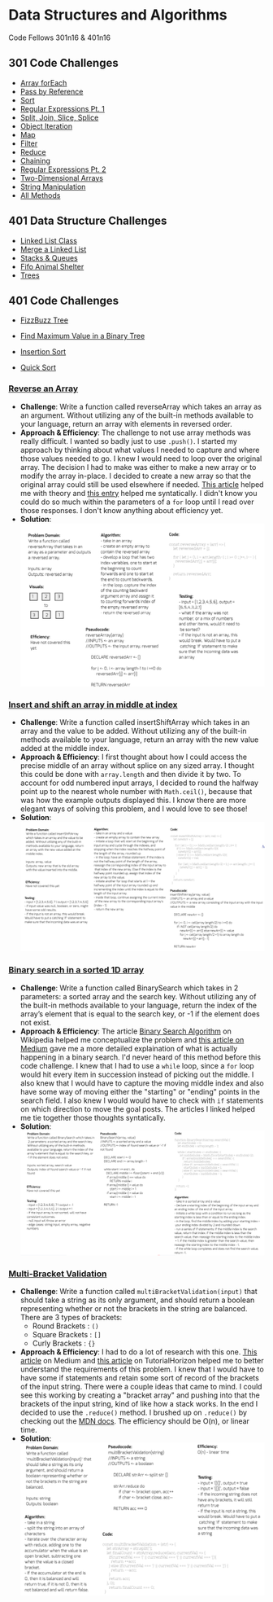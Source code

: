 # Data Structures and Algorithms
Code Fellows 301n16 & 401n16

## 301 Code Challenges
- [Array forEach](./code-challenges/for-each/challenges/challenges-01.test.js)
- [Pass by Reference](./code-challenges/value-vs-reference/challenges-02.test.js)
- [Sort](./code-challenges/sort/challenges-03.test.js)
- [Regular Expressions Pt. 1](./code-challenges/regular_expressions_pt1/challenges-04.test.js)
- [Split, Join, Slice, Splice](./code-challenges/split-join-slice-splice/challenges-05.test.js)
- [Object Iteration](./code-challenges/objects/challenges-06.test.js)
- [Map](./code-challenges/map/challenges-07.test.js)
- [Filter](./code-challenges/filter/challenges-08.test.js)
- [Reduce](./code-challenges/reduce/challenges-09.test.js)
- [Chaining](./code-challenges/chaining/challenges-10.test.js)
- [Regular Expressions Pt. 2](./code-challenges/regular_expressions_pt2/challenges-11.test.js)
- [Two-Dimensional Arrays](./code-challenges/two_dimensional_arrays/challenges-12.test.js)
- [String Manipulation](./code-challenges/string_manipulation/challenges-13.test.js)
- [All Methods](./code-challenges/allMethods/challenges-14.test.js)


## 401 Data Structure Challenges
- [Linked List Class](./data-structures/linkedList/README.md)
- [Merge a Linked List](./data-structures/llMerge/README.md)
- [Stacks & Queues](./data-structures/queueWithStacks/README.md)
- [Fifo Animal Shelter](./data-structures/fifoAnimalShelter/README.md)
- [Trees](./data-structures/tree/README.md)

## 401 Code Challenges
- [FizzBuzz Tree](./challenges/fizzBuzzTree/fizz-buzz-tree.js)

- [Find Maximum Value in a Binary Tree](./challenges/findMaximumBinaryTree/README.md)
- [Insertion Sort](./challenges/insertionSort/README.md)

- [Quick Sort](./challenges/quickSort/README.md)

### [Reverse an Array](./challenges/arrayReverse/array-reverse.js)
  - **Challenge**: Write a function called reverseArray which takes an array as an argument. Without utilizing any of the built-in methods available to your language, return an array with elements in reversed order.
  - **Approach & Efficiency**: The challenge to not use array methods was really difficult. I wanted so badly just to use `.push()`. I started my approach by thinking about what values I needed to capture and where those values needed to go. I knew I would need to loop over the original array. The decision I had to make was either to make a new array or to modify the array in-place. I decided to create a new array so that the original array could still be used elsewhere if needed. [This article](https://medium.com/@josephcardillo/how-to-reverse-arrays-in-javascript-without-using-reverse-ae995904efbe) helped me with theory and [this entry](https://stackoverflow.com/questions/50999847/reverse-array-with-for-loops) helped me syntatically. I didn't know you could do so much within the parameters of a `for` loop until I read over those responses. I don't know anything about efficiency yet.
  - **Solution**: ![Reversed Array Whiteboard](assets/whiteboard-reverse-array.PNG)


### [Insert and shift an array in middle at index](./challenges/arrayShift/array-shift.js)
  - **Challenge**: Write a function called insertShiftArray which takes in an array and the value to be added. Without utilizing any of the built-in methods available to your language, return an array with the new value added at the middle index.
  - **Approach & Efficiency**: I first thought about how I could access the precise middle of an array without splice on any sized array. I thought this could be done with `array.length` and then divide it by two. To account for odd numbered input arrays, I decided to round the halfway point up to the nearest whole number with `Math.ceil()`, because that was how the example outputs displayed this. I know there are more elegant ways of solving this problem, and I would love to see those!
  - **Solution**: ![Insert Shift Array Whiteboard](assets/shift-array-whiteboard.PNG)  


### [Binary search in a sorted 1D array](./challenges/arrayBinarySearch/array-binary-search.js)
- **Challenge**: Write a function called BinarySearch which takes in 2 parameters: a sorted array and the search key. Without utilizing any of the built-in methods available to your language, return the index of the array’s element that is equal to the search key, or -1 if the element does not exist.
- **Approach & Efficiency**: The article [Binary Search Algorithm](https://en.wikipedia.org/wiki/Binary_search_algorithm) on Wikipedia helped me conceptualize the problem and [this article on Medium](https://medium.com/@jeffrey.allen.lewis/javascript-algorithms-explained-binary-search-25064b896470) gave me a more detailed explaination of what is actually happening in a binary search. I'd never heard of this method before this code challenge. I knew that I had to use a `while` loop, since a `for` loop would hit every item in succession instead of picking out the middle. I also knew that I would have to capture the moving middle index and also have some way of moving either the "starting" or "ending" points in the search field. I also knew I would would have to check with `if` statements on which direction to move the goal posts. The articles I linked helped me tie together those thoughts syntatically.
- **Solution**: ![Binary Search Whiteboard](assets/binary-search-whiteboard.PNG)

### [Multi-Bracket Validation](./challenges/multiBracketValidation/multi-bracket-validation.js)
- **Challenge**: Write a function called `multiBracketValidation(input)` that should take a string as its only argument, and should return a boolean representing whether or not the brackets in the string are balanced. There are 3 types of brackets:
  - Round Brackets : `()`
  - Square Brackets : `[]`
  - Curly Brackets : `{}`
- **Approach & Efficiency**: I had to do a lot of research with this one. [This article](https://medium.com/@paulrohan/parenthesis-matching-problem-in-javascript-the-hacking-school-hyd-7d7708278911) on Medium and [this article](https://js-algorithms.tutorialhorizon.com/2015/11/16/justify-if-a-string-consists-of-valid-parentheses/) on TutorialHorizon helped me to better understand the requirements of this problem. I knew that I would have to have some if statements and retain some sort of record of the brackets of the input string. There were a couple ideas that came to mind. I could see this working by creating a "bracket array" and pushing into that the brackets of the input string, kind of like how a stack works. In the end I decided to use the `.reduce()` method. I brushed up on `.reduce()` by checking out the [MDN docs](https://developer.mozilla.org/en-US/docs/Web/JavaScript/Reference/Global_Objects/Array/reduce). The efficiency should be O(n), or linear time.
- **Solution**: ![Multi-Bracket Validation Whiteboard](assets/multi-bracket-validation-whiteboard.PNG)

